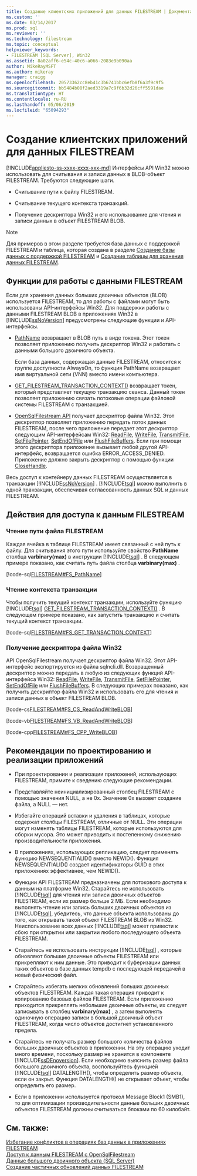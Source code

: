 ```yaml
---
title: Создание клиентских приложений для данных FILESTREAM | Документация Майкрософт
ms.custom: ''
ms.date: 03/14/2017
ms.prod: sql
ms.reviewer: ''
ms.technology: filestream
ms.topic: conceptual
helpviewer_keywords:
- FILESTREAM [SQL Server], Win32
ms.assetid: 8a02aff6-e54c-40c6-a066-2083e9b090aa
author: MikeRayMSFT
ms.author: mikeray
manager: craigg
ms.openlocfilehash: 20573362cc8eb41c3b6741bbc6efb8f6a3f9c9f5
ms.sourcegitcommit: bb5484b08f2aed3319a7c9f6b32d26cff5591dae
ms.translationtype: HT
ms.contentlocale: ru-RU
ms.lasthandoff: 05/06/2019
ms.locfileid: "65094293"
---
```

# <a name="create-client-applications-for-filestream-data"></a>Создание клиентских приложений для данных FILESTREAM
[!INCLUDE[appliesto-ss-xxxx-xxxx-xxx-md](../../includes/appliesto-ss-xxxx-xxxx-xxx-md.md)]
  Интерфейсы API Win32 можно использовать для считывания и записи данных в BLOB-объект FILESTREAM. Требуются следующие шаги.  
  
-   Считывание пути к файлу FILESTREAM.  
  
-   Считывание текущего контекста транзакций.  
  
-   Получение дескриптора Win32 и его использование для чтения и записи данных в объект FILESTREAM BLOB.  
  
> [!NOTE]  
>  Для примеров в этом разделе требуется база данных с поддержкой FILESTREAM и таблица, которая создана в разделе [Создание базы данных с поддержкой FILESTREAM](../../relational-databases/blob/create-a-filestream-enabled-database.md) и [Создание таблицы для хранения данных FILESTREAM](../../relational-databases/blob/create-a-table-for-storing-filestream-data.md).  
  
##  <a name="func"></a> Функции для работы с данными FILESTREAM  
 Если для хранения данных больших двоичных объектов (BLOB) используется FILESTREAM, то для работы с файлами могут быть использованы API-интерфейсы Win32. Для поддержки работы с данными FILESTREAM BLOB в приложениях Win32 в [!INCLUDE[ssNoVersion](../../includes/ssnoversion-md.md)] предусмотрены следующие функции и API-интерфейсы.  
  
-   [PathName](../../relational-databases/system-functions/pathname-transact-sql.md) возвращает в BLOB путь в виде токена. Этот токен позволяет приложению получить дескриптор Win32 и работать с данными большого двоичного объекта.  
  
     Если база данных, содержащая данные FILESTREAM, относится к группе доступности AlwaysOn, то функция PathName возвращает имя виртуальной сети (VNN) вместо имени компьютера.  
  
-   [GET_FILESTREAM_TRANSACTION_CONTEXT()](../../t-sql/functions/get-filestream-transaction-context-transact-sql.md) возвращает токен, который представляет текущую транзакцию сеанса. Данный токен позволяет приложению связать потоковые операции файловой системы FILESTREAM с транзакцией.  
  
-   [OpenSqlFilestream API](../../relational-databases/blob/access-filestream-data-with-opensqlfilestream.md) получает дескриптор файла Win32. Этот дескриптор позволяет приложению передать поток данных FILESTREAM, после чего приложение передает этот дескриптор следующим API-интерфейсам Win32: [ReadFile](https://go.microsoft.com/fwlink/?LinkId=86422), [WriteFile](https://go.microsoft.com/fwlink/?LinkId=86423), [TransmitFile](https://go.microsoft.com/fwlink/?LinkId=86424), [SetFilePointer](https://go.microsoft.com/fwlink/?LinkId=86425), [SetEndOfFile](https://go.microsoft.com/fwlink/?LinkId=86426) или [FlushFileBuffers](https://go.microsoft.com/fwlink/?LinkId=86427). Если при помощи этого дескриптора приложение вызывает любой другой API-интерфейс, возвращается ошибка ERROR_ACCESS_DENIED. Приложение должно закрыть дескриптор с помощью функции [CloseHandle](https://go.microsoft.com/fwlink/?LinkId=86428).  
  
 Весь доступ к контейнеру данных FILESTREAM осуществляется в транзакции [!INCLUDE[ssNoVersion](../../includes/ssnoversion-md.md)] . [!INCLUDE[tsql](../../includes/tsql-md.md)] можно выполнить в одной транзакции, обеспечивая согласованность данных SQL и данных FILESTREAM.  
  
##  <a name="steps"></a> Действия для доступа к данным FILESTREAM  
  
###  <a name="path"></a> Чтение пути файла FILESTREAM  
 Каждая ячейка в таблице FILESTREAM имеет связанный с ней путь к файлу. Для считывания этого пути используйте свойство **PathName** столбца **varbinary(max)** в инструкции [!INCLUDE[tsql](../../includes/tsql-md.md)] . В следующем примере показано, как считать путь файла столбца **varbinary(max)** .  
  
 [!code-sql[FILESTREAM#FS_PathName](../../relational-databases/blob/codesnippet/tsql/create-client-applicatio_1.sql)]  
  
###  <a name="trx"></a> Чтение контекста транзакции  
 Чтобы получить текущий контекст транзакции, используйте функцию [!INCLUDE[tsql](../../includes/tsql-md.md)] [GET_FILESTREAM_TRANSACTION_CONTEXT()](../../t-sql/functions/get-filestream-transaction-context-transact-sql.md) . В следующем примере показано, как запустить транзакцию и считать текущий контекст транзакции.  
  
 [!code-sql[FILESTREAM#FS_GET_TRANSACTION_CONTEXT](../../relational-databases/blob/codesnippet/tsql/create-client-applicatio_2.sql)]  
  
###  <a name="handle"></a> Получение дескриптора файла Win32  
 API OpenSqlFilestream получает дескриптор файла Win32. Этот API-интерфейс экспортируется из файла sqlncli.dll. Возвращенный дескриптор можно передать в любую из следующих функций API-интерфейса Win32: [ReadFile](https://go.microsoft.com/fwlink/?LinkId=86422), [WriteFile](https://go.microsoft.com/fwlink/?LinkId=86423), [TransmitFile](https://go.microsoft.com/fwlink/?LinkId=86424), [SetFilePointer](https://go.microsoft.com/fwlink/?LinkId=86425), [SetEndOfFile](https://go.microsoft.com/fwlink/?LinkId=86426) или [FlushFileBuffers](https://go.microsoft.com/fwlink/?LinkId=86427). В следующих примерах показано, как получить дескриптор файла Win32 и использовать его для чтения и записи данных в объект FILESTREAM BLOB.  
  
 [!code-cs[FILESTREAM#FS_CS_ReadAndWriteBLOB](../../relational-databases/blob/codesnippet/csharp/create-client-applicatio_3.cs)]  
  
 [!code-vb[FILESTREAM#FS_VB_ReadAndWriteBLOB](../../relational-databases/blob/codesnippet/visualbasic/create-client-applicatio_4.vb)]  
  
 [!code-cpp[FILESTREAM#FS_CPP_WriteBLOB](../../relational-databases/blob/codesnippet/cpp/create-client-applicatio_5.cpp)]  
  
##  <a name="best"></a> Рекомендации по проектированию и реализации приложений  
  
-   При проектировании и реализации приложений, использующих FILESTREAM, примите к сведению следующие рекомендации.  
  
-   Представляйте неинициализированный столбец FILESTREAM с помощью значения NULL, а не 0x. Значение 0x вызовет создание файла, а NULL — нет.  
  
-   Избегайте операций вставки и удаления в таблицах, которые содержат столбцы FILESTREAM, отличные от NULL. Эти операции могут изменять таблицы FILESTREAM, которые используются для сборки мусора. Это может приводить к постепенному снижению производительности приложения.  
  
-   В приложениях, использующих репликацию, следует применять функцию NEWSEQUENTIALID() вместо NEWID(). Функция NEWSEQUENTIALID() создает идентификаторы GUID в этих приложениях эффективнее, чем NEWID().  
  
-   Функции API FILESTREAM предназначены для потокового доступа к данным на платформе Win32. Старайтесь не использовать [!INCLUDE[tsql](../../includes/tsql-md.md)] для чтения или записи двоичных объектов FILESTREAM, если их размер больше 2 МБ. Если необходимо выполнять чтение или запись больших двоичных объектов из [!INCLUDE[tsql](../../includes/tsql-md.md)], убедитесь, что данные объекта использованы до того, как открывать такой объект FILESTREAM BLOB из Win32. Неиспользование всех данных [!INCLUDE[tsql](../../includes/tsql-md.md)] может привести к сбою при открытии или закрытии любого последующего объекта FILESTREAM.  
  
-   Старайтесь не использовать инструкции [!INCLUDE[tsql](../../includes/tsql-md.md)] , которые обновляют большие двоичные объекты FILESTREAM или прикрепляют к ним данные. Это приводит к буферизации данных таких объектов в базе данных tempdb с последующей передачей в новый физический файл.  
  
-   Старайтесь избегать мелких обновлений больших двоичных объектов FILESTREAM. Каждая такая операция приводит к копированию базовых файлов FILESTREAM. Если приложению приходится прикреплять небольшие двоичные объекты, их следует записывать в столбец **varbinary(max)** , а затем выполнять одиночную операцию записи в большой двоичный объект FILESTREAM, когда число объектов достигнет установленного предела.  
  
-   Старайтесь не получать размер большого количества файлов больших двоичных объектов в приложении. На эту операцию уходит много времени, поскольку размер не хранится в компоненте [!INCLUDE[ssDEnoversion](../../includes/ssdenoversion-md.md)]. Если необходимо выяснить размер файла большого двоичного объекта, воспользуйтесь функцией [!INCLUDE[tsql](../../includes/tsql-md.md)] DATALENGTH(), чтобы определить размер объекта, если он закрыт. Функция DATALENGTH() не открывает объект, чтобы определить его размер.  
  
-   Если в приложении используется протокол Message Block1 (SMB1), то для оптимизации производительности данные больших двоичных объектов FILESTREAM должны считываться блоками по 60 килобайт.  
  
## <a name="see-also"></a>См. также:  
 [Избегание конфликтов в операциях баз данных в приложениях FILESTREAM](../../relational-databases/blob/avoid-conflicts-with-database-operations-in-filestream-applications.md)   
 [Доступ к данным FILESTREAM с OpenSqlFilestream](../../relational-databases/blob/access-filestream-data-with-opensqlfilestream.md)   
 [Данные большого двоичного объекта (SQL Server)](../../relational-databases/blob/binary-large-object-blob-data-sql-server.md)   
 [Создание частичных обновлений данных FILESTREAM](../../relational-databases/blob/make-partial-updates-to-filestream-data.md)  
  
  
